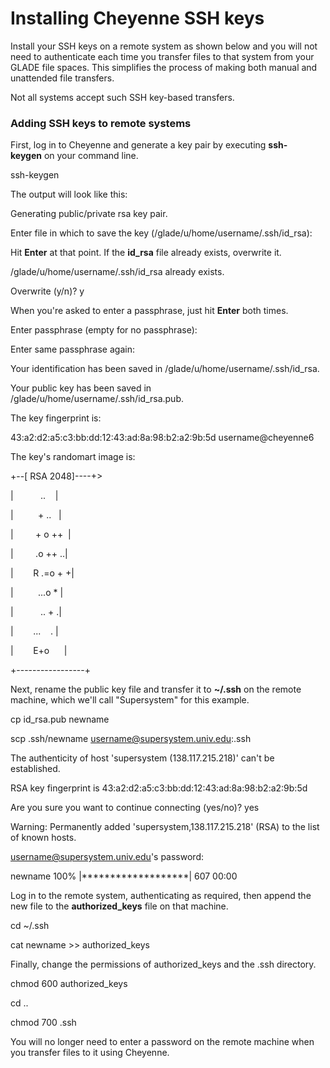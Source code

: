 # Installing Cheyenne SSH keys

Install your SSH keys on a remote system as shown below and you will not
need to authenticate each time you transfer files to that system from
your GLADE file spaces. This simplifies the process of making both
manual and unattended file transfers.

Not all systems accept such SSH key-based transfers.

### Adding SSH keys to remote systems

First, log in to Cheyenne and generate a key pair by
executing **ssh-keygen** on your command line.

ssh-keygen

The output will look like this:

Generating public/private rsa key pair.

Enter file in which to save the key
(/glade/u/home/username/.ssh/id_rsa):

Hit **Enter** at that point. If the **id_rsa** file already exists,
overwrite it.

/glade/u/home/username/.ssh/id_rsa already exists.

Overwrite (y/n)? y

When you're asked to enter a passphrase, just hit **Enter** both times.

Enter passphrase (empty for no passphrase):

Enter same passphrase again:

Your identification has been saved in
/glade/u/home/username/.ssh/id_rsa.

Your public key has been saved in
/glade/u/home/username/.ssh/id_rsa.pub.

The key fingerprint is:

43:a2:d2:a5:c3:bb:dd:12:43:ad:8a:98:b2:a2:9b:5d username@cheyenne6

The key's randomart image is:

+--\[ RSA 2048\]----+\>

\|           ..    \|

\|          + ..   \|

\|         + o ++  \|

\|         .o ++ ..\|

\|        R .=o + +\|

\|          ...o \* \|

\|           .. + .\|

\|        ...    . \|

\|        E+o      \|

+-----------------+

Next, rename the public key file and transfer it to **~/.ssh** on the
remote machine, which we'll call "Supersystem" for this example.

cp id_rsa.pub newname

scp .ssh/newname username@supersystem.univ.edu:.ssh

The authenticity of host 'supersystem (138.117.215.218)' can't be
established.

RSA key fingerprint is 43:a2:d2:a5:c3:bb:dd:12:43:ad:8a:98:b2:a2:9b:5d

Are you sure you want to continue connecting (yes/no)? yes

Warning: Permanently added 'supersystem,138.117.215.218' (RSA) to the
list of known hosts.

username@supersystem.univ.edu's password:

newname 100% \|\*\*\*\*\*\*\*\*\*\*\*\*\*\*\*\*\*\*\*\| 607 00:00

Log in to the remote system, authenticating as required, then append the
new file to the **authorized_keys** file on that machine.

cd ~/.ssh

cat newname \>\> authorized_keys

Finally, change the permissions of authorized_keys and the .ssh
directory.

chmod 600 authorized_keys

cd ..

chmod 700 .ssh

You will no longer need to enter a password on the remote machine when
you transfer files to it using Cheyenne.
